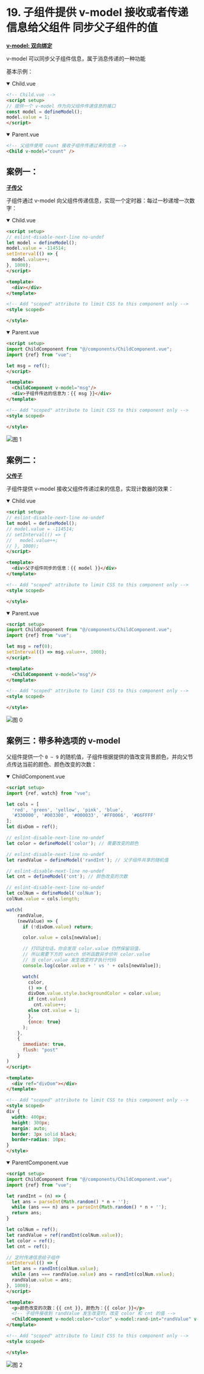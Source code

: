 # 19. 子组件提供 v-model 接收或者传递信息给父组件 同步父子组件的值

<u>**v-model: 双向绑定**</u>

v-model 可以同步父子组件信息，属于消息传递的一种功能

基本示例：

<details open><summary>Child.vue</summary>

```html
<!-- Child.vue -->
<script setup>
// 提供一个 v-model 作为向父组件传递信息的接口
const model = defineModel(); 
model.value = 1;
</script>
```

</details>


<details open><summary>Parent.vue</summary>

```html
<!-- 父组件使用 count 接收子组件传递过来的信息 -->
<Child v-model="count" />
```

</details>

## 案例一：

<u>**子传父**</u>

子组件通过 v-model 向父组件传递信息，实现一个定时器：每过一秒递增一次数字：

<details open><summary>Child.vue</summary>

```html
<script setup>
// eslint-disable-next-line no-undef
let model = defineModel();
model.value = -114514;
setInterval(() => {
  model.value++;
}, 1000);
</script>

<template>
  <div></div>
</template>

<!-- Add "scoped" attribute to limit CSS to this component only -->
<style scoped>

</style>
```

</details>

<details open><summary>Parent.vue</summary>

```html
<script setup>
import ChildComponent from "@/components/ChildComponent.vue";
import {ref} from "vue";

let msg = ref();
</script>

<template>
  <ChildComponent v-model="msg"/>
  <div>子组件传达的信息为：{{ msg }}</div>
</template>

<!-- Add "scoped" attribute to limit CSS to this component only -->
<style scoped>

</style>
```

</details>

![图 1](../images/674173fd9a7e1e236f49ee3ee3ff547e7fa60ed833c5da8db74b39894ed01730.gif)  


## 案例二：

<u>**父传子**</u>

子组件提供 v-model 接收父组件传递过来的信息，实现计数器的效果：

<details open><summary>Child.vue</summary>

```html
<script setup>
// eslint-disable-next-line no-undef
let model = defineModel();
// model.value = -114514;
// setInterval(() => {
//   model.value++;
// }, 1000);
</script>

<template>
  <div>父子组件同步的信息：{{ model }}</div>
</template>

<!-- Add "scoped" attribute to limit CSS to this component only -->
<style scoped>

</style>
```

</details>

<details open><summary>Parent.vue</summary>

```html
<script setup>
import ChildComponent from "@/components/ChildComponent.vue";
import {ref} from "vue";

let msg = ref(0);
setInterval(() => msg.value++, 1000);
</script>

<template>
  <ChildComponent v-model="msg"/>
</template>

<!-- Add "scoped" attribute to limit CSS to this component only -->
<style scoped>

</style>
```

</details>

![图 0](../images/a0478925d9cc0eab67bc50ac9b56fb2a5af5d5e47af3295ebb3189c646097e49.gif)  


## 案例三：带多种选项的 v-model

父组件提供一个 `0 ~ 9` 的随机值，子组件根据提供的值改变背景颜色，并向父节点传达当前的颜色、颜色改变的次数：

<details open><summary>ChildComponent.vue</summary>

```html
<script setup>
import {ref, watch} from "vue";

let cols = [
  'red', 'green', 'yellow', 'pink', 'blue',
  '#330000', '#003300', '#000033', '#FF0066', '#66FFFF'
];
let divDom = ref();

// eslint-disable-next-line no-undef
let color = defineModel('color'); // 需要改变的颜色

// eslint-disable-next-line no-undef
let randValue = defineModel('randInt'); // 父子组件共享的随机值

// eslint-disable-next-line no-undef
let cnt = defineModel('cnt'); // 颜色改变的次数

// eslint-disable-next-line no-undef
let colNum = defineModel('colNum');
colNum.value = cols.length;

watch(
    randValue,
    (newValue) => {
      if (!divDom.value) return;

      color.value = cols[newValue];

      // 打印这句话，你会发现 color.value 仍然保留旧值，
      // 所以需要下方的 watch 侦听函数异步侦听 color.value 
      // 当 color.value 发生改变时才执行代码
      console.log(color.value + ' vs ' + cols[newValue]);

      watch(
        color, 
        () => {
        divDom.value.style.backgroundColor = color.value;
        if (cnt.value)
          cnt.value++;
        else cnt.value = 1;
        }, 
        {once: true}
      );
    },
    {
      immediate: true,
      flush: "post"
    }
)
</script>

<template>
  <div ref="divDom"></div>
</template>

<!-- Add "scoped" attribute to limit CSS to this component only -->
<style scoped>
div {
  width: 400px;
  height: 300px;
  margin: auto;
  border: 3px solid black;
  border-radius: 10px;
}
</style>
```

</details>

<details open><summary>ParentComponent.vue</summary>

```html
<script setup>
import ChildComponent from "@/components/ChildComponent.vue";
import {ref} from "vue";

let randInt = (n) => {
  let ans = parseInt(Math.random() * n + '');
  while (ans === n) ans = parseInt(Math.random() * n + '');
  return ans;
}

let colNum = ref();
let randValue = ref(randInt(colNum.value));
let color = ref();
let cnt = ref();

// 定时传递信息给子组件
setInterval(() => {
  let ans = randInt(colNum.value);
  while (ans === randValue.value) ans = randInt(colNum.value);
  randValue.value = ans;
}, 1000);
</script>

<template>
  <p>颜色改变的次数：{{ cnt }}, 颜色为：{{ color }}</p>
  <!-- 子组件接收到 randValue 发生改变时，改变 color 和 cnt 的值 -->
  <ChildComponent v-model:color="color" v-model:rand-int="randValue" v-model:cnt="cnt" v-model:col-num="colNum"/>
</template>

<!-- Add "scoped" attribute to limit CSS to this component only -->
<style scoped>

</style>
```

</details>

![图 2](../images/932a1931e2e5b2e8b017c92ec7d125e69ae75fe8bb63c9795c8960b858ac43fc.gif)  

